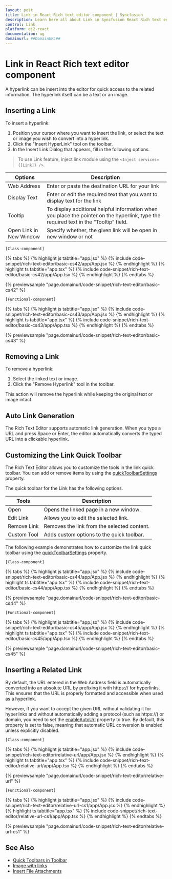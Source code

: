 ```yaml
---
layout: post
title: Link in React Rich text editor component | Syncfusion
description: Learn here all about Link in Syncfusion React Rich text editor component of Syncfusion Essential JS 2 and more.
control: Link 
platform: ej2-react
documentation: ug
domainurl: ##DomainURL##
---
```


# Link in React Rich text editor component

A hyperlink can be insert into the editor for quick access to the related information. The hyperlink itself can be a text or an image.

## Inserting a Link

To insert a hyperlink:

1. Position your cursor where you want to insert the link, or select the text or image you wish to convert into a hyperlink.
2. Click the "Insert HyperLink" tool on the toolbar.
3. In the Insert Link Dialog that appears, fill in the following options.

> To use Link feature, inject link module using the `<Inject services={[Link]} />`.

| Options | Description |
|----------------|--------------------------------------|
| Web Address | Enter or paste the destination URL for your link |
| Display Text | Enter or edit the required text that you want to display text for the link|
| Tooltip | To display additional helpful information when you place the pointer on the hyperlink, type the required text in the “Tooltip” field. |
| Open Link in New Window | Specify whether, the given link will be open in new window or not |

`[Class-component]`

{% tabs %}
{% highlight js tabtitle="app.jsx" %}
{% include code-snippet/rich-text-editor/basic-cs42/app/App.jsx %}
{% endhighlight %}
{% highlight ts tabtitle="app.tsx" %}
{% include code-snippet/rich-text-editor/basic-cs42/app/App.tsx %}
{% endhighlight %}
{% endtabs %}

 {% previewsample "page.domainurl/code-snippet/rich-text-editor/basic-cs42" %}

`[Functional-component]`

{% tabs %}
{% highlight js tabtitle="app.jsx" %}
{% include code-snippet/rich-text-editor/basic-cs43/app/App.jsx %}
{% endhighlight %}
{% highlight ts tabtitle="app.tsx" %}
{% include code-snippet/rich-text-editor/basic-cs43/app/App.tsx %}
{% endhighlight %}
{% endtabs %}

 {% previewsample "page.domainurl/code-snippet/rich-text-editor/basic-cs43" %}

## Removing a Link

To remove a hyperlink:

1. Select the linked text or image.
2. Click the "Remove Hyperlink" tool in the toolbar.

This action will remove the hyperlink while keeping the original text or image intact.

## Auto Link Generation

The Rich Text Editor supports automatic link generation. When you type a URL and press Space or Enter, the editor automatically converts the typed URL into a clickable hyperlink.

## Customizing the Link Quick Toolbar

The Rich Text Editor allows you to customize the tools in the link quick toolbar. You can add or remove items by using the [quickToolbarSettings](https://ej2.syncfusion.com/react/documentation/api/rich-text-editor/#quickToolbarSettings) property.


The quick toolbar for the Link has the following options.

| Tools | Description |
|----------------|--------------------------------------|
| Open | Opens the linked page in a new window. |
| Edit Link | Allows you to edit the selected link. |
| Remove Link | Removes the link from the selected content. |
| Custom Tool | Adds custom options to the quick toolbar. |

The following example demonstrates how to customize the link quick toolbar using the [quickToolbarSettings](https://ej2.syncfusion.com/react/documentation/api/rich-text-editor/#quickToolbarSettings) property.


`[Class-component]`

{% tabs %}
{% highlight js tabtitle="app.jsx" %}
{% include code-snippet/rich-text-editor/basic-cs44/app/App.jsx %}
{% endhighlight %}
{% highlight ts tabtitle="app.tsx" %}
{% include code-snippet/rich-text-editor/basic-cs44/app/App.tsx %}
{% endhighlight %}
{% endtabs %}

 {% previewsample "page.domainurl/code-snippet/rich-text-editor/basic-cs44" %}

`[Functional-component]`

{% tabs %}
{% highlight js tabtitle="app.jsx" %}
{% include code-snippet/rich-text-editor/basic-cs45/app/App.jsx %}
{% endhighlight %}
{% highlight ts tabtitle="app.tsx" %}
{% include code-snippet/rich-text-editor/basic-cs45/app/App.tsx %}
{% endhighlight %}
{% endtabs %}

 {% previewsample "page.domainurl/code-snippet/rich-text-editor/basic-cs45" %}

## Inserting a Related Link

By default, the URL entered in the Web Address field is automatically converted into an absolute URL by prefixing it with https:// for hyperlinks. This ensures that the URL is properly formatted and accessible when used as a hyperlink.

However, if you want to accept the given URL without validating it for hyperlinks and without automatically adding a protocol (such as https://) or domain, you need to set the [enableAutoUrl](https://helpej2.syncfusion.com/react/documentation/api/rich-text-editor/#enableautourl) property to true. By default, this property is set to false, meaning that automatic URL conversion is enabled unless explicitly disabled.

`[Class-component]`

{% tabs %}
{% highlight js tabtitle="app.jsx" %}
{% include code-snippet/rich-text-editor/relative-url/app/App.jsx %}
{% endhighlight %}
{% highlight ts tabtitle="app.tsx" %}
{% include code-snippet/rich-text-editor/relative-url/app/App.tsx %}
{% endhighlight %}
{% endtabs %}

 {% previewsample "page.domainurl/code-snippet/rich-text-editor/relative-url" %}

`[Functional-component]`

{% tabs %}
{% highlight js tabtitle="app.jsx" %}
{% include code-snippet/rich-text-editor/relative-url-cs1/app/App.jsx %}
{% endhighlight %}
{% highlight ts tabtitle="app.tsx" %}
{% include code-snippet/rich-text-editor/relative-url-cs1/app/App.tsx %}
{% endhighlight %}
{% endtabs %}

{% previewsample "page.domainurl/code-snippet/rich-text-editor/relative-url-cs1" %}


## See Also

* [Quick Toolbars in Toolbar](https://ej2.syncfusion.com/react/documentation/rich-text-editor/toolbar#quick-inline-toolbar)
* [Image with links](https://ej2.syncfusion.com/react/documentation/rich-text-editor/images#hyperlinking-images)
* [Insert File Attachments](./how-to/file-attachments)